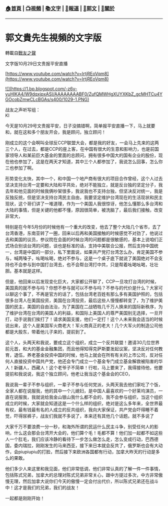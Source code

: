 ###  [:house:首頁](https://github.com/ourhimalayas/home) | [:tv:視頻](https://github.com/ourhimalayas/videos) | [:books:文字](https://github.com/ourhimalayas/txt) | [:newspaper:報道](https://github.com/ourhimalayas/news) | [:eagle:郭文](https://github.com/ourhimalayas/guomedia) | [:pray:關於](https://github.com/ourhimalayas/home/tree/master/about)
---
# 郭文貴先生視頻的文字版
轉載自[戰友之聲](http://littleantvoice.blogspot.com)

文字版10月29日文贵报平安直播


[https://www.youtube.com/watch?v=lrtjREoVqm8](https://www.youtube.com/watch?v=lrtjREoVqm8)







[!\[\](https://1.bp.blogspot.com/-z6v-yuHIKA4/W9dqxjpxASI/AAAAAAAABF0/ZufQMWHgXUYXKbZ_gcMHTCu4YGOcobZmwCLcBGAs/s400/1029-1.PNG)](https://1.bp.blogspot.com/-z6v-yuHIKA4/W9dqxjpxASI/AAAAAAAABF0/ZufQMWHgXUYXKbZ_gcMHTCu4YGOcobZmwCLcBGAs/s1600/1029-1.PNG)






战友之声听写组：<br>KI




今天是10月29号文贵报平安，日子没搞错啊，简单报平安直播一下，马上就要和，就在这和多个朋友开会，我是顾问，独立顾问！


刚成立的这个会啊叫全球反CCP联盟大会，都是我的好友，一会马上先来的这两三个人，在过去，都是CCP的座上客，在中国有很大的生意和影响力，也是前国家领导人和某前巨大基金的里面的总顾问，拥有很多中国大的国有企业的股份，现在他也参加了，这是在两天才知道，其中三个人都参加了，我说怎么回事，怎么你三也参加了啊。





形势变化太快，其中一个，和中国一个地产商有很大的项目合作曾经，这个人过去坚决支持台湾一定要和大陆和平共处，绝对不能独立，就是反台独的坚定分子，我去年和他见面的时候我俩吵架很多，我说我也不支持台独，但坚决反对统一，我是反独反统，但是坚决支持台湾民主自由，我要坚定维护台湾现在的生活现状和民主现状，这个哥们讲了一堆道理，作为一个美国人我很惊讶，他怎么懂那么多台湾和大陆的事情，但是关键的他都不懂，原因很简单，被洗脑了，最后我们接触，改变非常大，





特别是在今年5月份的时候他有一个重大的改变，他去了整个大陆几个省市，去了台湾香港，东南亚转了一圈，回来以后再和美国接触的时候感觉不对劲了，他说过去和美国的议员，参议院在会面的时候台湾的问题都是很敏感的，基本上说咱们正式场合别谈台湾的问题，谈也是标准的话，支持中美联合公报，然后支持中国统一，台湾是中国的一部分，私下里面说，如果共产党打台湾怎么办，肯定美国不参与，喊两嗓子，吆喝吆喝，绝对不参与，这是一个桌子底下就说了美国绝对不会支持也不会参与到中国打台湾去，也不会帮台湾打中共，只是帮着吆喝吆喝，壮壮胆。基本就是这样。





但是，他回来以后发现变化巨大，大家都公开聊了，CCP一旦攻打台湾的时候，美国真的就不参与吗？你想不参与就可以不参与吗？不参与的代价是什么？大家可以聊这个事了，不再是官方的话了，包括台湾老百姓有那么多有美国护照的，包括很多台湾人在美国投资，美国在台湾投资，最后这些人慢慢都转变了，为了维护美国的民主，美国的自由法治，为了美国在二战牺牲几千万人换来的国际新秩序，为了维护台湾在台湾的美国人的利益，和国际上美国人的尊严美国别无选择，一旦开打，动手说我们挨打了！请求美国支援，他们一定打！这个人未来我会适当的时候说出来，这个人是美国军火商老大！军火商真正的老大！几个大军火的制造公司他都是大股东，带着他儿子来的，提前到了。





这个人，头两天和我说，要成立这个组织，成立一个反共联盟！邀请30几位世界前元首，和大的基金金融集团，而且他得知得克萨斯要发起议案，坚决反对任何教育，退伍，养老基金投资中国的时候，他马上就会在所有有关的上市公司，反对任何人直接投资中国共产党，他还会专门成立一个基金专门成立基金解救被陷害的华人！新疆人，西藏人！这个老爷子不简单！行啦，马上要来了，我得接待他，他要提前和我说说，我这个独立顾问，他老让我当这个基金会的CEO，





我说我一辈子不参与组织，一辈子不参与任何党派，头两天我去他们家吃了个饭，全家人都在说服我，他的其中一个儿媳妇，是中国人最喜欢的一个好莱坞演员，一直在说服我，我就说给我金山银山我什么都不会的，我不会参与组织，当这个组织成立的时候，大家就会知道这是一个什么样的组织，绝对是这么多年来，全世界最有权，最有钱最有名的人成立的反共组织，我向大家保证，共产党会吓得睡不着觉，吓得尿裤子，战友们我就不多说了，本来还有其他几个话题。就不多说了





大家千万不要浪费一分一秒，和海外所谓的民运什么民主斗争，别受任何人的影响，什么这会那会台湾开大会的，他们算个毛！毛都不算！他们加一起都不如这些人一个肛毛，我们应该冷静的看待下一步怎么做怎么走，怎么变成行动，巴西德国，委内瑞拉，刚刚发生的马来西亚，接下来日本就会反共了，俄罗斯也会有大动作，会piupiupiu的打脸，然后接下来欧洲各国都有行动，加拿大昨天的行动是多么的果敢。





他们多少人来这里和我见面，他们非常低调，他们非常认真的了解一件一件事情，包括陈式兄弟，加拿大的总理对陈式兄弟非常关心，跟中方提过多次，中方非常傲慢无理，然后加拿大说你们今天的傲慢一定会付出代价，所以陈式兄弟还在战斗中！这才是我们的兄弟，我们的战友！


一起都是刚刚开始！